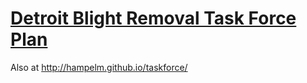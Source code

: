 [Detroit Blight Removal Task Force Plan](http://report.timetoendblight.org/)
======================

Also at http://hampelm.github.io/taskforce/
